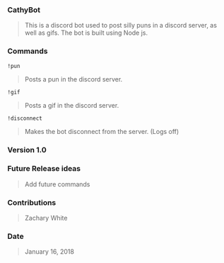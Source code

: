 ### CathyBot

> This is a discord bot used to post silly puns in a discord server, as well as gifs. The bot is built using Node js.



### Commands
```
!pun
```
> Posts a pun in the discord server.
```
!gif
```
> Posts a gif in the discord server.
```
!disconnect
```
> Makes the bot disconnect from the server. (Logs off)


### Version 1.0



### Future Release ideas 

> Add future commands




### Contributions
> Zachary White



### Date
> January 16, 2018

